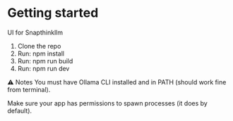 

# Getting started

UI for Snapthinkllm 

1. Clone the repo
2. Run: npm install
3. Run: npm run build
4. Run: npm run dev

⚠️ Notes
You must have Ollama CLI installed and in PATH (should work fine from terminal).

Make sure your app has permissions to spawn processes (it does by default).

